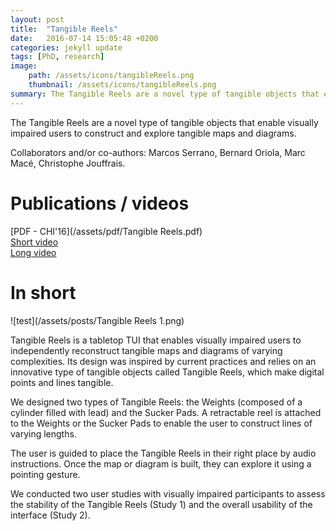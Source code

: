 ```yaml
---
layout: post
title:  "Tangible Reels"
date:   2016-07-14 15:05:48 +0200
categories: jekyll update
tags: [PhD, research]
image: 
    path: /assets/icons/tangibleReels.png
    thumbnail: /assets/icons/tangibleReels.png
summary: The Tangible Reels are a novel type of tangible objects that enable visually impaired users to construct and explore tangible maps and diagrams.
---
```

The Tangible Reels are a novel type of tangible objects that enable visually impaired users to construct and explore tangible maps and diagrams.

Collaborators and/or co-authors: Marcos Serrano, Bernard Oriola, Marc Macé, Christophe Jouffrais.

# Publications / videos 
[PDF - CHI'16](/assets/pdf/Tangible Reels.pdf)  
[Short video](http://dl.acm.org/citation.cfm?id=2858058&CFID=967747893&CFTOKEN=68313232)  
[Long video](https://www.youtube.com/watch?v=uhR_wrGHgcY)  

# In short

![test](/assets/posts/Tangible Reels 1.png)

Tangible Reels is a tabletop TUI that enables visually impaired users to independently reconstruct tangible maps and diagrams of varying complexities.
Its design was inspired by current practices and relies on an innovative type of tangible objects called Tangible Reels, which make digital points and lines tangible.

We designed two types of Tangible Reels: the Weights (composed of a cylinder filled with lead) and the Sucker Pads. 
A retractable reel is attached to the Weights or the Sucker Pads to enable the user to construct lines of varying lengths.  

The user is guided to place the Tangible Reels in their right place by audio instructions. Once the map or diagram is built, they can explore it using a pointing gesture. 

We conducted two user studies with visually impaired participants to assess the stability of the Tangible Reels (Study 1) and the overall usability of the interface (Study 2).


